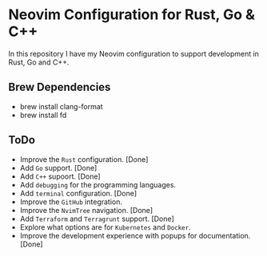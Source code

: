 # Neovim Configuration for Rust, Go & C++

In this repository I have my Neovim configuration to support development in Rust, Go and C++.

## Brew Dependencies

- brew install clang-format
- brew install fd

## ToDo

- Improve the `Rust` configuration. [Done]
- Add `Go` support. [Done]
- Add `C++` supoort. [Done]
- Add `debugging` for the programming languages.
- Add `terminal` configuration. [Done]
- Improve the `GitHub` integration.
- Improve the `NvimTree` navigation. [Done]
- Add `Terraform` and `Terragrunt` support. [Done]
- Explore what options are for `Kubernetes` and `Docker`.
- Improve the development experience with popups for documentation. [Done]

